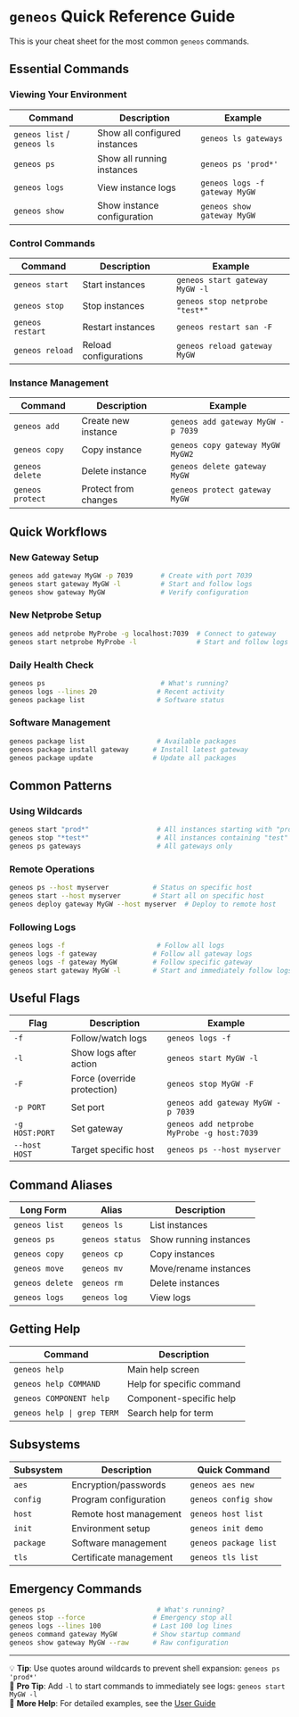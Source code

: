 # `geneos` Quick Reference Guide

This is your cheat sheet for the most common `geneos` commands.

## Essential Commands

### Viewing Your Environment
| Command | Description | Example |
|---------|-------------|---------|
| `geneos list` / `geneos ls` | Show all configured instances | `geneos ls gateways` |
| `geneos ps` | Show all running instances | `geneos ps 'prod*'` |
| `geneos logs` | View instance logs | `geneos logs -f gateway MyGW` |
| `geneos show` | Show instance configuration | `geneos show gateway MyGW` |

### Control Commands
| Command | Description | Example |
|---------|-------------|---------|
| `geneos start` | Start instances | `geneos start gateway MyGW -l` |
| `geneos stop` | Stop instances | `geneos stop netprobe "test*"` |
| `geneos restart` | Restart instances | `geneos restart san -F` |
| `geneos reload` | Reload configurations | `geneos reload gateway MyGW` |

### Instance Management
| Command | Description | Example |
|---------|-------------|---------|
| `geneos add` | Create new instance | `geneos add gateway MyGW -p 7039` |
| `geneos copy` | Copy instance | `geneos copy gateway MyGW MyGW2` |
| `geneos delete` | Delete instance | `geneos delete gateway MyGW` |
| `geneos protect` | Protect from changes | `geneos protect gateway MyGW` |

## Quick Workflows

### New Gateway Setup
```bash
geneos add gateway MyGW -p 7039       # Create with port 7039
geneos start gateway MyGW -l          # Start and follow logs
geneos show gateway MyGW              # Verify configuration
```

### New Netprobe Setup  
```bash
geneos add netprobe MyProbe -g localhost:7039  # Connect to gateway
geneos start netprobe MyProbe -l               # Start and follow logs
```

### Daily Health Check
```bash
geneos ps                             # What's running?
geneos logs --lines 20               # Recent activity
geneos package list                  # Software status
```

### Software Management
```bash
geneos package list                  # Available packages
geneos package install gateway      # Install latest gateway
geneos package update               # Update all packages
```

## Common Patterns

### Using Wildcards
```bash
geneos start "prod*"                 # All instances starting with "prod"
geneos stop "*test*"                 # All instances containing "test"
geneos ps gateways                   # All gateways only
```

### Remote Operations
```bash
geneos ps --host myserver           # Status on specific host
geneos start --host myserver        # Start all on specific host
geneos deploy gateway MyGW --host myserver  # Deploy to remote host
```

### Following Logs
```bash
geneos logs -f                       # Follow all logs
geneos logs -f gateway              # Follow all gateway logs
geneos logs -f gateway MyGW         # Follow specific gateway
geneos start gateway MyGW -l        # Start and immediately follow logs
```

## Useful Flags

| Flag | Description | Example |
|------|-------------|---------|
| `-f` | Follow/watch logs | `geneos logs -f` |
| `-l` | Show logs after action | `geneos start MyGW -l` |
| `-F` | Force (override protection) | `geneos stop MyGW -F` |
| `-p PORT` | Set port | `geneos add gateway MyGW -p 7039` |
| `-g HOST:PORT` | Set gateway | `geneos add netprobe MyProbe -g host:7039` |
| `--host HOST` | Target specific host | `geneos ps --host myserver` |

## Command Aliases

| Long Form | Alias | Description |
|-----------|-------|-------------|
| `geneos list` | `geneos ls` | List instances |
| `geneos ps` | `geneos status` | Show running instances |
| `geneos copy` | `geneos cp` | Copy instances |
| `geneos move` | `geneos mv` | Move/rename instances |
| `geneos delete` | `geneos rm` | Delete instances |
| `geneos logs` | `geneos log` | View logs |

## Getting Help

| Command | Description |
|---------|-------------|
| `geneos help` | Main help screen |
| `geneos help COMMAND` | Help for specific command |
| `geneos COMPONENT help` | Component-specific help |
| `geneos help \| grep TERM` | Search help for term |

## Subsystems

| Subsystem | Description | Quick Command |
|-----------|-------------|---------------|
| `aes` | Encryption/passwords | `geneos aes new` |
| `config` | Program configuration | `geneos config show` |
| `host` | Remote host management | `geneos host list` |
| `init` | Environment setup | `geneos init demo` |
| `package` | Software management | `geneos package list` |
| `tls` | Certificate management | `geneos tls list` |

## Emergency Commands

```bash
geneos ps                            # What's running?
geneos stop --force                 # Emergency stop all
geneos logs --lines 100             # Last 100 log lines
geneos command gateway MyGW         # Show startup command
geneos show gateway MyGW --raw      # Raw configuration
```

---

💡 **Tip**: Use quotes around wildcards to prevent shell expansion: `geneos ps 'prod*'`  
🔧 **Pro Tip**: Add `-l` to start commands to immediately see logs: `geneos start MyGW -l`  
📖 **More Help**: For detailed examples, see the [User Guide](USER_GUIDE.md)

